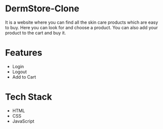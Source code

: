 # DermStore-Clone
It is a website where you can find all the skin care products which are easy to buy. Here you can look for and choose a product. 
You can also add your product to the cart and buy it.

# Features
* Login 
* Logout
* Add to Cart

# Tech Stack
* HTML
* CSS
* JavaScript
